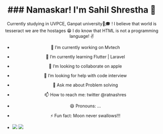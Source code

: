 <style>
h1 {text-align: center;}
p {text-align: center;}
div {text-align: center;}
</style>

<h1>### Namaskar! I'm Sahil Shrestha 👋</h1>
<p>Currently studying in UVPCE, Ganpat university🏫🎓 !
I believe that world is tesseract we are the hostages 😁
I do know that HTML is not a programming language! ✌️</p>







- 🔭 I’m currently working on Mvtech
- 🌱 I’m currently learning Flutter | Laravel
- 👯 I’m looking to collaborate on apple
- 🤔 I’m looking for help with code interview
- 💬 Ask me about Problem solving
- 📫 How to reach me: twitter @ratnashres
- 😄 Pronouns: ...
- ⚡ Fun fact: Moon never swallows!!!
- <img src="https://github.com/TheDudeThatCode/TheDudeThatCode/blob/master/Assets/Earth.gif">

  <img src = "https://github-readme-stats.vercel.app/api?username=sthShres&&show_icons=true&title_color=ffffff&icon_color=bb2acf&text_color=daf7dc&bg_color=151515">
